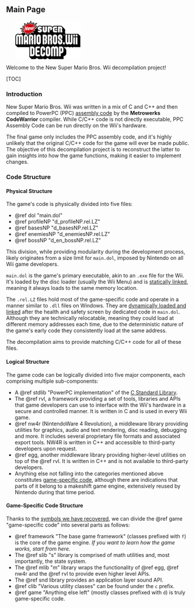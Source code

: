 ## Main Page

<img src="../website/doxygen/logo_big.png" style="max-width: 35%; display: block; margin-left: 5%;" />

Welcome to the New Super Mario Bros. Wii decompilation project!

[TOC]

### Introduction
New Super Mario Bros. Wii was written in a mix of C and C++ and then compiled to PowerPC (PPC) [assembly code](https://en.wikipedia.org/wiki/Assembly_language) by the **Metrowerks CodeWarrior** compiler. While C/C++ code is not directly executable, PPC Assembly Code can be run directly on the Wii's hardware.

The final game only includes the PPC assembly code, and it's highly unlikely that the original C/C++ code for the game will ever be made public. The objective of this decompilation project is to reconstruct the latter to gain insights into how the game functions, making it easier to implement changes.

### Code Structure

#### Physical Structure
The game's code is physically divided into five files:
- @ref dol "main.dol"
- @ref profileNP "d_profileNP.rel.LZ"
- @ref basesNP "d_basesNP.rel.LZ"
- @ref enemiesNP "d_enemiesNP.rel.LZ"
- @ref bossNP "d_en_bossNP.rel.LZ"

This division, while providing modularity during the development process, likely originates from a size limit for `main.dol`, imposed by Nintendo on all Wii game developers.

`main.dol` is the game's primary executable, akin to an `.exe` file for the Wii. It's loaded by the disc loader (usually the Wii Menu) and is [statically linked](https://www.baeldung.com/cs/static-dynamic-linking-differences#static-linking), meaning it always loads to the same memory location.

The `.rel.LZ` files hold most of the game-specific code and operate in a manner similar to `.dll` files on Windows. They are [dynamically loaded and linked](https://www.baeldung.com/cs/static-dynamic-linking-differences#dynamic-linking) after the health and safety screen by dedicated code in `main.dol`. Although they are technically relocatable, meaning they could load at different memory addresses each time, due to the deterministic nature of the game's early code they consistently load at the same address.

The decompilation aims to provide matching C/C++ code for all of these files.

#### Logical Structure
The game code can be logically divided into five major components, each comprising multiple sub-components:
- A @ref stdlib "PowerPC implementation" of the [C Standard Library](https://en.wikipedia.org/wiki/C_standard_library).
- The @ref rvl, a framework providing a set of tools, libraries and APIs that game developers can use to interface with the Wii's hardware in a secure and controlled manner. It is written in C and is used in every Wii game.
- @ref nw4r (NintendoWare 4 Revolution), a middleware library providing utilities for graphics, audio and text rendering, disc reading, debugging and more. It includes several proprietary file formats and associated export tools. NW4R is written in C++ and accessible to third-party developers upon request.
- @ref egg, another middleware library providing higher-level utilities on top of the @ref rvl. It is written in C++ and is not available to third-party developers.
- Anything else not falling into the categories mentioned above constitutes [game-specific code](#game-specific-code-structure), although there are indications that parts of it belong to a makeshift game engine, extensively reused by Nintendo during that time period.

#### Game-Specific Code Structure
Thanks to the [symbols we have recovered](https://rootcubed.dev/nsmbw-symbols/), we can divide the @ref game "game-specific code" into several parts as follows:
- @ref framework "The base game framework" (classes prefixed with `f`) is the core of the game engine. _If you want to learn how the game works, start from here._
- The @ref slib "s" library is comprised of math utilities and, most importantly, the state system.
- The @ref mlib "m" library wraps the functionality of @ref egg, @ref nw4r and the @ref rvl to provide even higher level APIs.
- The @ref snd library provides an application layer sound API.
- @ref clib "Various utility classes" can be found under the `c` prefix.
- @ref game "Anything else left" (mostly classes prefixed with `d`) is truly game-specific code.
